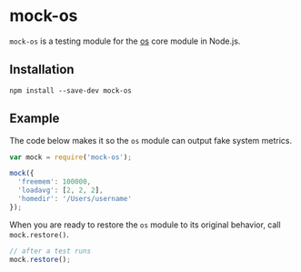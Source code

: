 mock-os
==============

`mock-os` is a testing module for the [os](http://nodejs.org/api/os.html) core module in Node.js.


## Installation

    npm install --save-dev mock-os


## Example

The code below makes it so the `os` module can output fake system metrics.

```js
var mock = require('mock-os');

mock({
  'freemem': 100000,
  'loadavg': [2, 2, 2],
  'homedir': '/Users/username'
});
```

When you are ready to restore the `os` module to its original behavior, call `mock.restore()`.

```js
// after a test runs
mock.restore();
```
